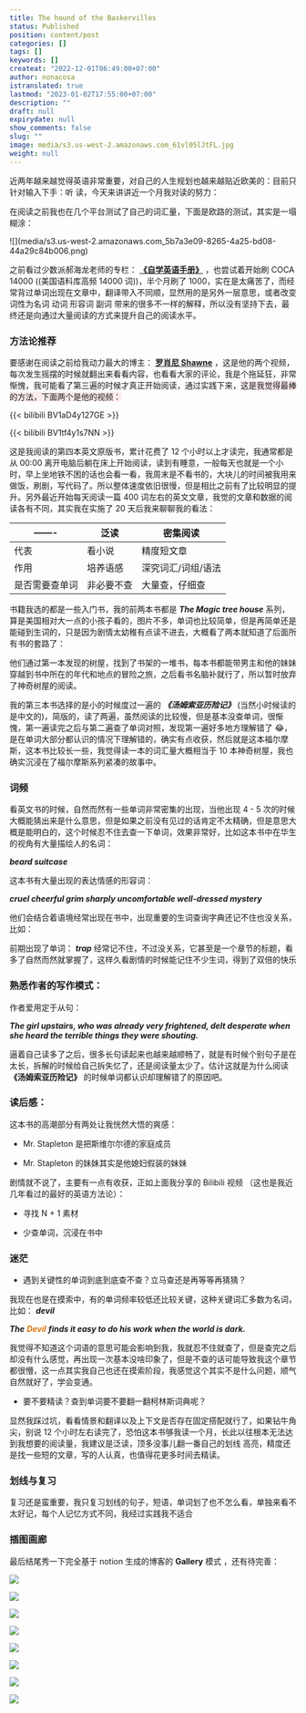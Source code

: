 ```yaml
---
title: The hound of the Baskervilles
status: Published
position: content/post
categories: []
tags: []
keywords: []
createat: "2022-12-01T06:49:00+07:00"
author: nonacosa
istranslated: true
lastmod: "2023-01-02T17:55:00+07:00"
description: ""
draft: null
expirydate: null
show_comments: false
slug: ""
image: media/s3.us-west-2.amazonaws.com_61vl05lJtFL.jpg
weight: null
---
```


近两年越来越觉得英语非常重要，对自己的人生规划也越来越贴近欧美的：目前只针对输入下手：听 读，今天来讲讲近一个月我对读的努力：

在阅读之前我也在几个平台测试了自己的词汇量，下面是欧路的测试，其实是一塌糊涂：

<!--more-->![](media/s3.us-west-2.amazonaws.com_5b7a3e09-8265-4a25-bd08-44a29c84b006.png)

之前看过少数派郝海龙老师的专栏： **[《自学英语手册》](https://sspai.com/series/77)** ，也尝试着开始刷 COCA 14000 ((美国语料库高频 14000 词))，半个月刷了 1000，实在是太痛苦了，而经常背过单词出现在文章中，翻译带入不同顺，显然用的是另外一层意思，或者改变词性为名词 动词 形容词 副词 带来的很多不一样的解释，所以没有坚持下去，最终还是向通过大量阅读的方式来提升自己的阅读水平。

### 方法论推荐

要感谢在阅读之前给我动力最大的博主： **[罗肖尼 Shawne](https://space.bilibili.com/323794482)** ，这是他的两个视频，每次发生摇摆的时候就翻出来看看内容，也看看大家的评论，我是个拖延狂，非常惭愧，我可能看了第三遍的时候才真正开始阅读，通过实践下来，<span style="background-color: rgba(253, 235, 236, 1);">这是我觉得最棒的方法，下面两个是他的视频：</span>

{{< bilibili BV1aD4y127GE >}}

{{< bilibili BV1tf4y1s7NN >}}

这是我阅读的第四本英文原版书，累计花费了 12 个小时以上才读完，我通常都是从 00:00 离开电脑后躺在床上开始阅读，读到有睡意，一般每天也就是一个小时，早上坐地铁不困的话也会看一看，我周末是不看书的，大块儿的时间被我用来做饭，刷剧，写代码了。所以整体速度依旧很慢，但是相比之前有了比较明显的提升。另外最近开始每天阅读一篇 400 词左右的英文文章，我觉的文章和数据的阅读各有不同，其实我在实施了 20 天后我来聊聊我的看法：

| ——-            | 泛读       | 密集阅读           |
| -------------- | ---------- | ------------------ |
| 代表           | 看小说     | 精度短文章         |
| 作用           | 培养语感   | 深究词汇/词组/语法 |
| 是否需要查单词 | 非必要不查 | 大量查，仔细查     |

<!--more-->

书籍我选的都是一些入门书，我的前两本书都是 **_The Magic tree house_** 系列，算是美国相对大一点的小孩子看的，图片不多，单词也比较简单，但是再简单还是能碰到生词的，只是因为剧情太幼稚有点读不进去，大概看了两本就知道了后面所有书的套路了：

他们通过第一本发现的树屋，找到了书架的一堆书，每本书都能带男主和他的妹妹穿越到书中所在的年代和地点的冒险之旅，之后看书名脑补就行了，所以暂时放弃了神奇树屋的阅读。

我的第三本书选择的是小的时候度过一遍的 **_《汤姆索亚历险记》_** (当然小时候读的是中文的)，简版的，读了两遍，虽然阅读的比较慢，但是基本没查单词，很惭愧，第一遍读完之后与第二遍查了单词对照，发现第一遍好多地方理解错了 😂，是在单词大部分都认识的情况下理解错的，确实有点收获，然后就是这本福尔摩斯，这本书比较长一些，我觉得读一本的词汇量大概相当于 10 本神奇树屋，我也确实沉浸在了福尔摩斯系列紧凑的故事中。

### 词频

看英文书的时候，自然而然有一些单词非常密集的出现，当他出现 4 - 5 次的时候大概能猜出来是什么意思，但是如果之前没有见过的话肯定不太精确，但是意思大概是能明白的，这个时候忍不住去查一下单词，效果非常好，比如这本书中在华生的视角有大量描绘人的名词：

**_beard suitcase_**

这本书有大量出现的表达情感的形容词：

**_cruel cheerful grim sharply uncomfortable well-dressed mystery_**

他们会结合着语境经常出现在书中，出现重要的生词查询字典还记不住也没关系，比如：

前期出现了单词： **_trap_** 经常记不住，不过没关系，它甚至是一个章节的标题，看多了自然而然就掌握了，这样久看剧情的时候能记住不少生词，得到了双倍的快乐

### 熟悉作者的写作模式：

作者爱用定于从句：

**_The girl upstairs, who was already very frightened, delt desperate when she heard the terrible things they were shouting._**

逼着自己读多了之后，很多长句读起来也越来越顺畅了，就是有时候个别句子是在太长，拆解的时候给自己拆失忆了，还是阅读量太少了。估计这就是为什么阅读 **《汤姆索亚历险记》** 的时候单词都认识却理解错了的原因吧。

### 读后感：

这本书的高潮部分有两处让我恍然大悟的爽感：

- Mr. Stapleton 是把斯维尔尔德的家庭成员

- Mr. Stapleton 的妹妹其实是他媳妇假装的妹妹

剧情就不说了，主要有一点有收获，正如上面我分享的 Bilibili 视频 （这也是我近几年看过的最好的英语方法论）：

- 寻找 N + 1 素材

- 少查单词，沉浸在书中

### 迷茫

- 遇到关键性的单词到底到底查不查？立马查还是再等等再猜猜？

我现在也是在摸索中，有的单词频率较低还比较关键，这种关键词汇多数为名词，比如： **_devil_**

**_The_** <span style="color: rgba(217, 115, 13, 1);"> **_Devil_** </span> **_finds it easy to do his work when the world is dark._**

我觉得不知道这个词语的意思可能会影响到我，我就忍不住就查了，但是查完之后却没有什么感觉，再出现一次基本没啥印象了，但是不查的话可能导致我这个章节都很懵，这一点其实我自己也还在摸索阶段，我感觉这个其实不是什么问题，顺气自然就好了，学会变通。

- 要不要精读？查到单词要不要翻一翻柯林斯词典呢？

显然我踩过坑，看看情景和翻译以及上下文是否存在固定搭配就行了，如果钻牛角尖，别说 12 个小时左右读完了，恐怕这本书够我读一个月，长此以往根本无法达到我想要的阅读量，我建议是泛读，顶多没事儿翻一番自己的划线 高亮，精度还是找一些短的文章，写的人认真，也值得花更多时间去精读。

### 划线与复习

复习还是蛮重要，我只复习划线的句子，短语，单词划了也不怎么看，单独来看不太好记，每个人记忆方式不同，我经过实践我不适合

### 插图画廊

最后结尾秀一下完全基于 notion 生成的博客的 **Gallery** 模式 ，还有待完善：

![](media/s3.us-west-2.amazonaws.com_ff217307-0e7a-4d23-993d-0362eee1b9b3.jpeg)

![](media/s3.us-west-2.amazonaws.com_fb39db97-719a-4727-aa77-cd39e5e227e4.jpeg)

![](media/s3.us-west-2.amazonaws.com_68f37fa7-2a9d-4dea-b0d0-701472e06dfb.jpeg)

![](media/s3.us-west-2.amazonaws.com_2c2610fd-bb92-4ffb-a391-fdbcc4fb0998.jpeg)

![](media/s3.us-west-2.amazonaws.com_742e7b1c-1da1-4d88-b010-b9c8f9500deb.jpeg)

![](media/s3.us-west-2.amazonaws.com_e8487019-2414-4f1d-8d1d-1c783405f2ca.webp)

![](media/s3.us-west-2.amazonaws.com_eb1bc2a1-ed87-4870-a242-5a19424bd7ab.jpeg)

![](media/s3.us-west-2.amazonaws.com_affbbb58-8638-4030-9532-c73dc2361a5c.webp)
